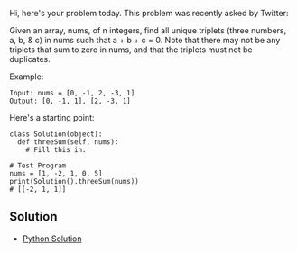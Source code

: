 Hi, here's your problem today. This problem was recently asked by Twitter: 

Given an array, nums, of n integers, find all unique triplets (three numbers, a, b, & c) in nums such that
 a + b + c = 0. Note that there may not be any triplets that sum to zero in nums, and that the triplets must 
 not be duplicates.

Example:
```
Input: nums = [0, -1, 2, -3, 1]
Output: [0, -1, 1], [2, -3, 1]
```
Here's a starting point:
```
class Solution(object):
  def threeSum(self, nums):
    # Fill this in.

# Test Program
nums = [1, -2, 1, 0, 5]
print(Solution().threeSum(nums))
# [[-2, 1, 1]]
```


## Solution

- [Python Solution](./Solution.py)